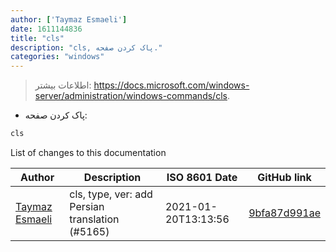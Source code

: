 ```yaml
---
author: ['Taymaz Esmaeli']
date: 1611144836
title: "cls"
description: "cls, پاک کردن صفحه."
categories: "windows"
---
```

> اطلاعات بیشتر: <https://docs.microsoft.com/windows-server/administration/windows-commands/cls>.

- پاک کردن صفحه:

```bash
cls
```
List of changes to this documentation


Author | Description | ISO 8601 Date | GitHub link
------|-----|-----|-----
[Taymaz Esmaeli](mailto:56496286+opoet777@users.noreply.github.com) | cls, type, ver: add Persian translation (#5165) | 2021-01-20T13:13:56 | [9bfa87d991ae](https://github.com/tldr-pages/tldr/commit/9bfa87d991aed5d5902d97d3f8f3b283b265a13d)

